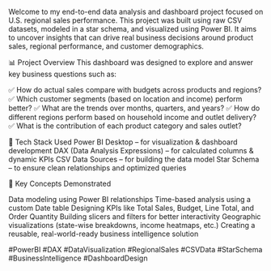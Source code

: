Welcome to my end-to-end data analysis and dashboard project focused on U.S. regional sales performance.
This project was built using raw CSV datasets, modeled in a star schema, and visualized using Power BI. It aims to uncover insights that can drive real business decisions around product sales, regional performance, and customer demographics.

📊 Project Overview
This dashboard was designed to explore and answer key business questions such as:

✅ How do actual sales compare with budgets across products and regions?
✅ Which customer segments (based on location and income) perform better?
✅ What are the trends over months, quarters, and years?
✅ How do different regions perform based on household income and outlet delivery?
✅ What is the contribution of each product category and sales outlet?

🧰 Tech Stack Used
Power BI Desktop – for visualization & dashboard development
DAX (Data Analysis Expressions) – for calculated columns & dynamic KPIs
CSV Data Sources – for building the data model
Star Schema – to ensure clean relationships and optimized queries

📌 Key Concepts Demonstrated

Data modeling using Power BI relationships
Time-based analysis using a custom Date table
Designing KPIs like Total Sales, Budget, Line Total, and Order Quantity
Building slicers and filters for better interactivity
Geographic visualizations (state-wise breakdowns, income heatmaps, etc.)
Creating a reusable, real-world-ready business intelligence solution


#PowerBI #DAX #DataVisualization #RegionalSales #CSVData
#StarSchema #BusinessIntelligence #DashboardDesign



